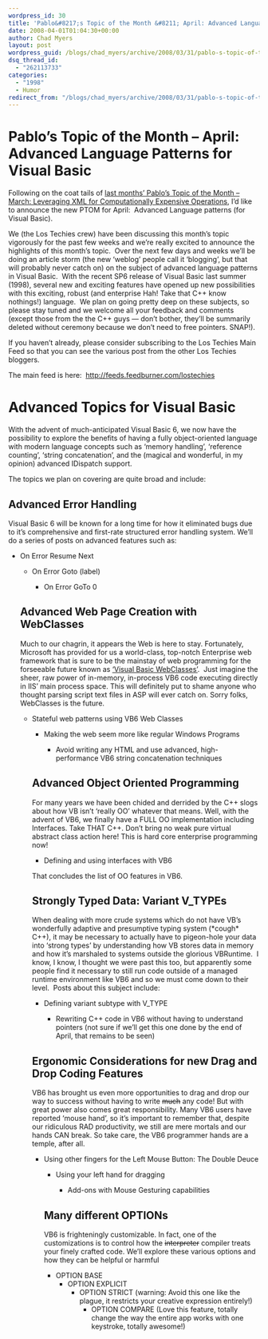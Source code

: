 ```yaml
---
wordpress_id: 30
title: 'Pablo&#8217;s Topic of the Month &#8211; April: Advanced Language Patterns for Visual Basic'
date: 2008-04-01T01:04:30+00:00
author: Chad Myers
layout: post
wordpress_guid: /blogs/chad_myers/archive/2008/03/31/pablo-s-topic-of-the-month-april-advanced-language-patterns-for-visual-basic.aspx
dsq_thread_id:
  - "262113733"
categories:
  - "1998"
  - Humor
redirect_from: "/blogs/chad_myers/archive/2008/03/31/pablo-s-topic-of-the-month-april-advanced-language-patterns-for-visual-basic.aspx/"
---
```

# Pablo&#8217;s Topic of the Month &#8211; April: Advanced Language Patterns for Visual Basic

Following on the coat tails of [last months&#8217; Pablo&#8217;s Topic of the Month &#8211; March: Leveraging XML for Computationally Expensive Operations](http://www.lostechies.com/blogs/chad_myers/archive/2008/03/07/pablo-s-topic-of-the-month-march-solid-principles.aspx), I&#8217;d like to announce the new PTOM for April:&nbsp; Advanced Language patterns (for Visual Basic).

We (the Los Techies crew) have been discussing this month&#8217;s topic vigorously for the past few weeks and we&#8217;re really excited to announce the highlights of this month&#8217;s topic.&nbsp; Over the next few days and weeks we&#8217;ll be doing an article storm (the new &#8216;weblog&#8217; people call it &#8216;blogging&#8217;, but that will probably never catch on) on the subject of advanced language patterns in Visual Basic.&nbsp; With the recent SP6 release of Visual Basic last summer (1998), several new and exciting features have opened up new possibilities with this exciting, robust (and enterprise Hah! Take that C++ know nothings!) language.&nbsp; We plan on going pretty deep on these subjects, so please stay tuned and we welcome all your feedback and comments (except those from the the C++ guys &#8212; don&#8217;t bother, they&#8217;ll be summarily deleted without ceremony because we don&#8217;t need to free pointers. SNAP!).

If you haven&#8217;t already, please consider subscribing to the Los Techies Main Feed so that you can see the various post from the other Los Techies bloggers.

The main feed is here:&nbsp; <http://feeds.feedburner.com/lostechies> 

# Advanced Topics for Visual Basic

With the advent of much-anticipated Visual Basic 6, we now have the possibility to explore the benefits of having a fully object-oriented language with modern language concepts such as &#8216;memory handling&#8217;, &#8216;reference counting&#8217;, &#8216;string concatenation&#8217;, and the (magical and wonderful, in my opinion) advanced IDispatch support. 

The topics we plan on covering are quite broad and include: 

## Advanced Error Handling

Visual Basic 6 will be known for a long time for how it eliminated bugs due to it&#8217;s comprehensive and first-rate structured error handling system. We&#8217;ll do a series of posts on advanced features such as:

  * On Error Resume Next 
      * On Error Goto (label) 
          * On Error GoTo 0</ul> 
        ## Advanced Web Page Creation with WebClasses
        
        Much to our chagrin, it appears the Web is here to stay. Fortunately, Microsoft has provided for us a world-class, top-notch Enterprise web framework that is sure to be the mainstay of web programming for the forseeable future known as [&#8216;Visual Basic WebClasses&#8217;](http://msdn2.microsoft.com/en-us/library/zh5976bw.aspx).&nbsp; Just imagine the sheer, raw power of in-memory, in-process VB6 code executing directly in IIS&#8217; main process space. This will definitely put to shame anyone who thought parsing script text files in ASP will ever catch on. Sorry folks, WebClasses is the future.
        
          * Stateful web patterns using VB6 Web Classes 
              * Making the web seem more like regular Windows Programs 
                  * Avoid writing any HTML and use advanced, high-performance VB6 string concatenation techniques</ul> 
                ## Advanced Object Oriented Programming
                
                For many years we have been chided and derrided by the C++ slogs about how VB isn&#8217;t &#8216;really OO&#8217; whatever that means. Well, with the advent of VB6, we finally have a FULL OO implementation including Interfaces. Take THAT C++. Don&#8217;t bring no weak pure virtual abstract class action here! This is hard core enterprise programming now!
                
                  * Defining and using interfaces with VB6
                
                That concludes the list of OO features in VB6.
                
                ## Strongly Typed Data: Variant V_TYPEs
                
                When dealing with more crude systems which do not have VB&#8217;s wonderfully adaptive and presumptive typing system (\*cough\* C++), it may be necessary to actually have to pigeon-hole your data into &#8216;strong types&#8217; by understanding how VB stores data in memory&nbsp; and how it&#8217;s marshaled to systems outside the glorious VBRuntime.&nbsp; I know, I know, I thought we were past this too, but apparently some people find it necessary to still run code outside of a managed runtime environment like VB6 and so we must come down to their level.&nbsp; Posts about this subject include:
                
                  * Defining variant subtype with V_TYPE 
                      * Rewriting C++ code in VB6 without having to understand pointers (not sure if we&#8217;ll get this one done by the end of April, that remains to be seen)</ul> 
                    ## Ergonomic Considerations for new Drag and Drop Coding Features
                    
                    VB6 has brought us even more opportunities to drag and drop our way to success without having to write <strike>much</strike> any code! But with great power also comes great responsibility. Many VB6 users have reported &#8216;mouse hand&#8217;, so it&#8217;s important to remember that, despite our ridiculous RAD productivity, we still are mere mortals and our hands CAN break. So take care, the VB6 programmer hands are a temple, after all.
                    
                      * Using other fingers for the Left Mouse Button: The Double Deuce 
                          * Using your left hand for dragging 
                              * Add-ons with Mouse Gesturing capabilities</ul> 
                            ## Many different OPTIONs
                            
                            VB6 is frighteningly customizable. In fact, one of the customizations is to control how the <strike>interpreter</strike> compiler treats your finely crafted code. We&#8217;ll explore these various options and how they can be helpful or harmful
                            
                              * OPTION BASE 
                                  * OPTION EXPLICIT 
                                      * OPTION STRICT (warning: Avoid this one like the plague, it restricts your creative expression entirely!) 
                                          * OPTION COMPARE (Love this feature, totally change the way the entire app works with one keystroke, totally awesome!)</ul>